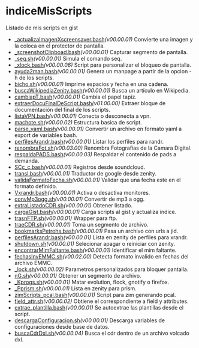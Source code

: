 # indiceMisScripts
Listado de mis scripts en gist

* [_actualizaImagenXscreensaver.bash](https://gist.github.com/petrohs/d9efeffb5ccd3a64d113b0da63bd3b91)_(v00.00.01)_ Convierte una imagen y la coloca en el protector de pantalla.
* [_screenshotClipboad.bash](https://gist.github.com/petrohs/5a166cff1908b1d023d6c669545ada60)_(v00.00.01)_ Capturar segmento de pantalla.
* [_seq.sh](https://gist.github.com/petrohs/10cc446b20120cc37bff495f933a6f1b)_(v00.00.01)_ Simula el comando seq.
* [_xlock.bash](https://gist.github.com/petrohs/ad8e28781bcf19e70d1adcfb9d32ac9c)_(v00.00.06)_ Script para personalizar el bloqueo de pantalla.
* [ayuda2man.bash](https://gist.github.com/petrohs/0c13ad768ec3b456b0ef061ce52873a2)_(v00.00.01)_ Genera un manpage a partir de la opcion -h de los scripts.
* [bicho.sh](https://gist.github.com/petrohs/ddda6020170d264bff0ccf042c18dc16)_(v00.00.01)_ Imprime espacios y fecha en una cadena.
* [buscaWikipediaZenity.bash](https://gist.github.com/petrohs/41689739271babf0646f5c0bac035dd5)_(v00.00.01)_ Busca un artículo en Wikipedia.
* [cambiapT.bash](https://gist.github.com/petrohs/5fd4c2103231d1c7751de6a0d464d7c3)_(v00.00.01)_ Cambia el papel tapiz.
* [extraerDocuFinalDeScript.bash](https://gist.github.com/petrohs/014f6446a4b5d76f73f365b5c2571bc5)_(v01.00.00)_ Extraer bloque de documentación del final de los scripts.
* [listaVPN.bash](https://gist.github.com/petrohs/acc6861d3281816f2629a556c327560f)_(v00.00.01)_ Conecta o desconecta a vpn.
* [machote.sh](https://gist.github.com/petrohs/b8e42bd4ddc33cc25012e54dbda9ad24)_(v00.00.02)_ Estructura basica de script.
* [parse_yaml.bash](https://gist.github.com/petrohs/3970ba4e84843d727b948be9fffcd245)_(v00.00.01)_ Convertir un archivo en formato yaml a export de variables bash.
* [perfilesArandr.bash](https://gist.github.com/petrohs/564a5fed77ea5b61202636c8ff89d74f)_(v00.00.01)_ Listar los perfiles para randr.
* [renombraFot.sh](https://gist.github.com/petrohs/650eafe7c982dd6db9e88bbf92284fc1)_(v00.03.00)_ Renombra Fotografias de la Camara Digital.
* [respaldaPADS.bash](https://gist.github.com/petrohs/17c6ac44da7cf06a88f66762da887795)_(v00.00.03)_ Respaldar el contenido de pads a demanda.
* [SCc_c.bash](https://gist.github.com/petrohs/d83aafd2539a90bc32f4b5ae679d6494)_(v00.00.01)_ Registros desde soundcloud.
* [transl.bash](https://gist.github.com/petrohs/fe75237e1af9fe688a3dcd1621e1003a)_(v00.00.01)_ Traductor de google desde zenity.
* [validaFormatoFecha.sh](https://gist.github.com/petrohs/b8443f35f2d98c44b37481e72f51cba8)_(v00.00.01)_ Validar que una fecha este en el formato definido.
* [Vxrandr.bash](https://gist.github.com/petrohs/0e7aaaf3e02756dfb3d0c4e8b0d327b0)_(v00.00.01)_ Activa o desactiva monitores.
* [convMp3ogg.sh](https://gist.github.com/petrohs/ad92b23fae289a19550d3554977ec092)_(v00.00.01)_ Convertir de mp3 a ogg.
* [extraListadoCDR.sh](https://gist.github.com/petrohs/a3c30786a54513c64b2d60540180f2fe)_(v00.00.01)_ Obtener listado.
* [cargaGist.bash](https://gist.github.com/38690ff34414562501d95e937246ba8e)_(v00.00.01)_ Carga scripts al gist y actualiza indice.
* [trasnFTP.sh](https://gist.github.com/d1f806a847f3eaef15640cd473098a77)_(v00.00.01)_ Wrapper para ftp.
* [traeCDR.sh](https://gist.github.com/adce093d00de317ebce3ab6415c5d90f)_(v00.00.01)_ Toma un segmento de archivo.
* [bookmarksPetrohs.bash](https://gist.github.com/dcf00d953b03e04a712914e1e5f81f06)_(v00.00.01)_ Pasa un archivo con urls a jid.
* [perfilesArandr.bash](https://gist.github.com/67574f1bcb062de2f252c4de1d4f94d4)_(v00.00.01)_ Lista en zenity de perfiles para xrandr.
* [shutdown.sh](https://gist.github.com/6187abd44c0732777dcc73896ccc9059)_(v00.00.01)_ Selecionar apagar o reiniciar con zenity.
* [encontrarMimFaltante.bash](https://gist.github.com/69af8a1b6fc49c322e899ab4ccd20320)_(v00.00.01)_ Identificar el mim faltante.
* [fechasInvEMMC.sh](https://gist.github.com/a6d04d39a4c95b2df86a9316d3c486af)_(v00.02.00)_ Detecta formato invalido en fechas del archivo EMMC.
* [_lock.sh](https://gist.github.com/a96a5157a980d3caf5171c5c7934e776)_(v00.00.02)_ Parametros personalizados para bloquer pantalla.
* [nG.sh](https://gist.github.com/e89c2d1e88c116ca9a0d5ebaf738d2fd)_(v00.00.01)_ Obtener un segmento de archivo.
* [_Kprogs.sh](https://gist.github.com/8e5310f8200066f1172c074b7c088b6a)_(v00.00.01)_ Matar evolution, flock, gnotify o firefox.
* [_Pprism.sh](https://gist.github.com/abf4b1e41e940b05c79dd6cd70c6288b)_(v00.00.01)_ Lista en zenity para prism.
* [zimScripts_pcal.bash](https://gist.github.com/f21ca7f41ad7e7f401c6050247c2655b)_(v00.00.01)_ Script para zim generando pcal.
* [field_attr.sh](https://gist.github.com/32da08f7bf93bccb9c0988a6254fef1c)_(v00.00.02)_ Obtiene el correspondiente a field y attributes.
* [extrae_plantilla.bash](https://gist.github.com/62ef45b5b9a79e6f9760c4c00fabd9a1)_(v00.00.01)_ Se autoextrae las plantillas desde el script.
* [descargaConfiguracion.sh](https://gist.github.com/93e37b3ebaf8e6909c1f2e41fe567788)_(v00.00.01)_ Descarga variables de configuraciones desde base de datos.
* [buscaCdrDxl.sh](https://gist.github.com/3200d2b5f7258aa44711ab0f3e7561d1)_(v00.00.04)_ Busca el cdr dentro de un archivo volcado dxl.
